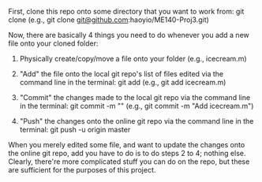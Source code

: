 First, clone this repo onto some directory that you want to work from:
	git clone <ssh clone url> (e.g., git clone git@github.com:haoyio/ME140-Proj3.git)


Now, there are basically 4 things you need to do whenever you add a new file onto your cloned folder:

1. Physically create/copy/move a file onto your folder (e.g., icecream.m) 

2. "Add" the file onto the local git repo's list of files edited via the command line in the terminal:
	git add <filename> (e.g., git add icecream.m)

3. "Commit" the changes made to the local git repo via the command line in the terminal:
	git commit -m "<message>" (e.g., git commit -m "Add icecream.m")

4. "Push" the changes onto the online git repo via the command line in the terminal:
	git push -u origin master

When you merely edited some file, and want to update the changes onto the online git repo, add you have to do is to do steps 2 to 4; nothing else. Clearly, there're more complicated stuff you can do on the repo, but these are sufficient for the purposes of this project.
